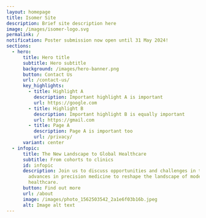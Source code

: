 ```yaml
---
layout: homepage
title: Isomer Site
description: Brief site description here
image: /images/isomer-logo.svg
permalink: /
notification: Poster submission now open until 31 May 2024!
sections:
  - hero:
      title: Hero title
      subtitle: Hero subtitle
      background: /images/hero-banner.png
      button: Contact Us
      url: /contact-us/
      key_highlights:
        - title: Highlight A
          description: Important highlight A is important
          url: https://google.com
        - title: Highlight B
          description: Important highlight B is equally important
          url: https://gmail.com
        - title: Page A
          description: Page A is important too
          url: /privacy/
      variant: center
  - infopic:
      title: The New Landscape to Global Healthcare
      subtitle: From cohorts to clinics
      id: infopic
      description: Join us to discuss opportunities and challenges in translating
        advances in precision medicine to reshape the landscape of modern
        healthcare.
      button: Find out more
      url: /about
      image: /images/photo_1562503542_2a1e6f03b16b.jpeg
      alt: Image alt text
---
```


